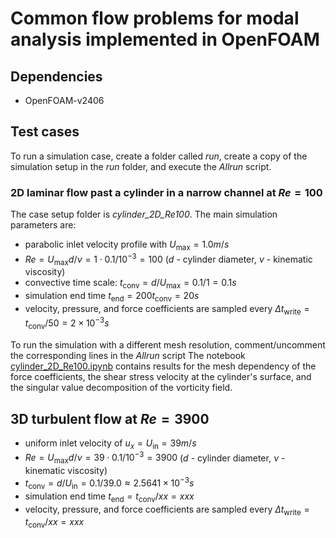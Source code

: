 # Common flow problems for modal analysis implemented in OpenFOAM

## Dependencies

- OpenFOAM-v2406

## Test cases

To run a simulation case, create a folder called *run*, create a copy of the simulation setup in the *run* folder, and execute the *Allrun* script.

### 2D laminar flow past a cylinder in a narrow channel at $Re=100$

The case setup folder is *cylinder_2D_Re100*. The main simulation parameters are:
- parabolic inlet velocity profile with $U_\mathrm{max} = 1.0m/s$
- $Re=U_\mathrm{max}d/\nu=1\cdot 0.1/10^{-3}=100$ ($d$ - cylinder diameter, $\nu$ - kinematic viscosity)
- convective time scale: $t_\mathrm{conv} = d/U_\mathrm{max} = 0.1/1 = 0.1s$
- simulation end time $t_\mathrm{end}=200t_\mathrm{conv} = 20s$
- velocity, pressure, and force coefficients are sampled every $\Delta t_\mathrm{write} = t_\mathrm{conv}/50 = 2\times10^{-3}s$

To run the simulation with a different mesh resolution, comment/uncomment the corresponding lines in the *Allrun* script
The notebook [cylinder_2D_Re100.ipynb](./cylinder_2D_Re100.ipynb) contains results for the mesh dependency of the force coefficients, the shear stress velocity at the cylinder's surface, and the singular value decomposition of the vorticity field.

## 3D turbulent flow at $Re=3900$

- uniform inlet velocity of $u_x = U_\mathrm{in} = 39m/s$
- $Re=U_\mathrm{max}d/\nu=39\cdot 0.1/10^{-3}=3900$ ($d$ - cylinder diameter, $\nu$ - kinematic viscosity)
- $t_\mathrm{conv} = d/U_\mathrm{in} = 0.1/39.0 \approx 2.5641\times 10^{-3}s$
- simulation end time $t_\mathrm{end}=t_\mathrm{conv}/xx = xxx$
- velocity, pressure, and force coefficients are sampled every $\Delta t_\mathrm{write} = t_\mathrm{conv}/xx = xxx$
